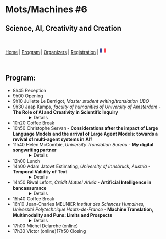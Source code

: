 # Mots/Machines #6
## Science, AI, Creativity and Creation

<br>


[Home](index) | [Program](program) | [Organizers](orga) | [Registration](registration) | [<img src="FR.png" width="20">](../fr/orga)

<br>

## Program:

<ul>
<li>8h45 Reception</li>
<li>9h00 Opening</li>
<li>9h10 Juliette Le Berrigot, <i>Master student writing/translation UBO</i></li>
<li>9h30 Jaap Kamps, <i>faculty of humanities of University of Amsterdam</i> - <b>The Role of AI and Creativity in Scientific Inquiry</b>   
        <Details style="margin-left:50px"><summary> Details </summary>
                <b>Résumé:</b> <br> Creativity and creation are mostly viewed as the opposite of scientific rigor in science.   The context of scientific justification is characterized by very strict rules, guided by formal logic and rigorous methodology.  The context of discovery, however, has far more freedom: it is even best left to psychology according to eminent philosopher Karl Popper.  Whereas logic dominated classical Artificial Intelligence (AI), recent revolutionary progress is with AI models that excel at generation, creation, and creativity.   What is the roles of these AI models in scientific inquiry?   What strength and what issues do these models have in this context, as they are known to “hallucinate” and exhibit confirmation bias?   Whereas earlier models focused on the context of scientific justification, can these models play a role in the context of scientific discovery?   And how does this change the role and task division between the human researcher and the AI models assistant?
                <br><br><b>Biographie :</b><br>
Jaap Kamps obtained a PhD in “logical” artificial intelligence at the University of Amsterdam.  He is co-founder of the University of Amsterdam’s Information Retrieval (IR) group, and its Natural Language Processing (NLP) group.  He has worked on a broad range of topics covering user-centered to system-centered IR, including pioneering work on structured document retrieval, and on neural ranking.  He is has work on many areas of NLP, including pioneering work on sentiment analysis, and on language modeling and text generation.  Current interests are in “AI for social good” by working on novel access tools for cultural heritage and political data, and by developing explainable and interpretable neural models for search and recommendation, and ways to open up scientific articles and government information to laypersons, citizens, and journalists.

He has published over 450 papers in all major conferences and journals, which can be found at http://e.humanities.uva.nl/ ; https://scholar.google.com/citations?user=bWlQ2uEAAAAJ; http://dl.acm.org/author_page.cfm?id=81100034443 ; or other repositories.
</Details> </li>
<li>10h20 Coffee Break</li>
<li>10h50 Christophe Servan - <b>Considerations after the impact of Large Language Models and the arrival of Large Agent Models: towards a revival of multi-agent systems in AI?</b></li>
<li>11h40 Helen McCombie, <i>University Translation Bureau</i> - <b>My digital songwriting partner </b>     
        <Details style="margin-left:50px"><summary> Details </summary>
                <b>Abstract:</b> <br> I explore some ways digital tools can create, assist and inspire song lyric writing by presenting some examples of language treatment tools specific to this activity and some experiments using generically-trained LLMs.

Many song styles pose constraints on the lyric text needed,  particularly in terms of word choice, including the selection of rhymes suitable for the subject context, and the adherence to stress patterns dictated by the music or existing lines of text. 
While digital tools can assist with these aspects, wholesale writing of complete sets of lyrics by LLM-based tools creates a paradox. The generic nature of responses tends to produce lyrics lacking in specifics that would otherwise add relatability, plausibility and memorability. Using Chat GPT I tested queries that could channel LLM output into something less generic.

Songwriters welcome AI tools with varying enthusiasm. I make a round-up of some impressions gathered among an online songwriting community. 

Finally, I take look at a few examples of interactive and commercial applications.
                <br><br><b>Bio :</b><br> Helen McCombie works at the university translation bureau where she specialises in scientific text revision.  She is also an amateur musician.
</Details> </li>

<li>12h00 Lunch</li>
<li>14h00 Adam Jatowt Estimating, <i>University of Innsbruck, Austria</i> - <b>Temporal Validity of Text</b>
        <Details style="margin-left:50px"><summary> Details </summary>
                <b>Abstract:</b><br>
        It is important to learn whether information is still valid or not for various downstream applications including recommender systems, information retrieval, and user state tracking on microblogs and via chatbot conversations. It is also beneficial to deeply understand the story by tracking implicit information about the durations of protagonists' activities and involved events. However, this kind of inference is still difficult for machines as it usually requires temporal commonsense knowledge and reasoning. We propose and investigate a series of novel tasks related to temporal commonsense reasoning such as temporal validity estimation, temporal validity reassessment, and temporal validity change prediction of an input text given some follow-up context. In essence, these tasks require inference whether actions expressed in text are still ongoing or have been completed, hence whether the describing them content remains valid, or has rather become obsolete, either due to the elapsed time or based on the provision of additional context. Additionally, we also discuss several novel datasets that we have constructed for probing LLMs and NLP models in general when it comes to temporal validity estimation and reasoning.
                <br><br><b>Bio :</b><br>
                Adam Jatowt is a Full Professor at the Department of Computer Science of the University of Innsbruck, Austria. He also serves as a Deputy Head of the Digital Science Center and Deputy Head of the Research Center Digital Humanities at the University of Innsbruck. Adam received his Ph.D. degree in Information Science & Technology from the University of Tokyo in 2005, and afterwards he worked at Kyoto University for 14 years, first as an Assistant and later as an Associate Professor. His research interests lie in the intersection of natural language processing, information retrieval and artificial intelligence. Adam is on the editorial board of IP&M, JASIST, IJDL, and JIIS journals, as well as serves as a Senior PC member of SIGIR, WSDM, CIKM, ECIR, SIGIR-AP and JCDL conferences. He is a recipient of the Friedrich Wilhelm Bessel Research Award by the Humboldt Society and the Karlsruhe Institute of Technology’s (KIT) International Excellence Fellowship.
        </Details> </li>
        
<li>14h50 Riwal Lefort, <i>Crédit Mutuel Arkéa</i> - <b>Artificial Intelligence in bancassurance</b>
        <Details style="margin-left:50px"><summary> Details </summary>
                <b>Abstract:</b> <br> In this presentation, we address the subject of Artificial Intelligence (AI) in bancassurance.
After giving a vision of AI and a few general definitions, we present a large number of use cases specific to the bancassurance sector.
We will see that AI can occupy the entire information system, from the front office (customer relations) to the back office (data center management), via the middle offices (decision support).
We'll also see that all types of data are present: textual data (e-mails, news articles, etc.), images (invoice scans, account statements, etc.), bank transaction labels, etc.
Next, we'll look at the specifics and workflow of an AI project in bancassurance. Indeed, regulations impose strict constraints on the monitoring and explicability of AI models.
We conclude with a discussion on the adoption of generative AI: can it be used? What precautions need to be taken?
                <br><br><b>Bio :</b><br>
After 10 years of academic research in Machine Learning for computer vision, bioinformatics or underwater acoustics, Riwal LEFORT was recruited in 2017 at Crédit Mutuel Arkéa (CMA) to develop Artificial Intelligence (AI) in the group. His work at CMA focuses on setting up and monitoring AI projects, but he also takes part in internal AI training courses and helps formalize AI projects (procedures and protocols).
</Details> </li>

<li>15h40 Coffee Break</li>
<li>16h10 Jean-Charles MEUNIER <i>Institut des Sciences Humaines, Université Polytechnique Hauts-de-France</i> - <b>Machine Translation, Multimodality and Puns: Limits and Prospects</b>
        <Details style="margin-left:50px"><summary> Details </summary>
                <b>Abstract:</b> <br> As the focus of AI translation is primarily to transfer the sense rather than the sound, the translation of texts that include plays on language is a real challenge. This is made all the more difficult when puns rely on other modes, such as images in the case of subtitling. As Adrián Fuentes-Luque has shown in the case of films by the Marx Brothers, for example, the humour rests on the simultaneity of the image with the translated pun. These obstacles shall be explored through the case study of the short stop-motion animation Grocery Store Wars. The film uses the public’s knowledge of the famous Star Wars saga, in particular the opposition between a bright and a dark side, to denounce the use of genetically modified organisms and to promote the consumption of organic food. Machine translations by DeepL and ChatGPT shall be compared with human translations by students and by the presenter himself. This comparison shall be used not only to demonstrate the limits of machine translation, but also to suggest future developments.
                <br><br><b>Bio :</b><br> Jean-Charles Meunier teaches English language and culture, as well as translation studies, at the Université Polytechnique Hauts-de-France in Valenciennes. He has published several in-depth articles about Bob Dylan’s songs and has given talks on the topic at international conferences. His PhD thesis, entitled Multimodal Refractions of Bob Dylan in French Covers, explores Dylan's songs translated and performed in French over a time span of more than 50 years. In this study, he addresses issues related to metrics and musical adaptation, taking into account Dylan’s idiosyncrasies. He approaches the topic of song translation through the lens of multimodality, i.e. investigating the relationships between text, voice, music and sound and how these converge to create meaning. Great attention is also paid to historical and cultural contexts, in particular to the way culture specific references are transferred within or between modes.
</Details> </li>
<li>17h00 Michel Delarche (online)</li>
<li>17h30 Victor (online)17h50 Closing</li>
</ul>
